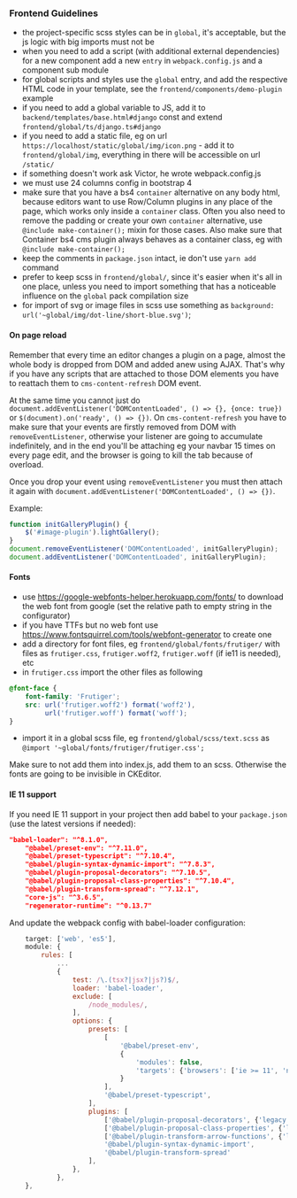 ### Frontend Guidelines

- the project-specific scss styles can be in `global`, it's acceptable, but the js logic with big imports must not be
- when you need to add a script (with additional external dependencies) for a new component add a new `entry` in `webpack.config.js` and a component sub module
- for global scripts and styles use the `global` entry, and add the respective HTML code in your template, see the `frontend/components/demo-plugin` example
- if you need to add a global variable to JS, add it to `backend/templates/base.html#django` const and extend `frontend/global/ts/django.ts#django`
- if you need to add a static file, eg on url `https://localhost/static/global/img/icon.png` - add it to `frontend/global/img`, everything in there will be accessible on url `/static/`
- if something doesn't work ask Victor, he wrote webpack.config.js
- we must use 24 columns config in bootstrap 4
- make sure that you have a bs4 `container` alternative on any body html, because editors want to use Row/Column plugins in any place of the page, which works only inside a `container` class. Often you also need to remove the padding or create your own `container` alternative, use `@include make-container();` mixin for those cases. Also make sure that Container bs4 cms plugin always behaves as a container class, eg with `@include make-container();`
- keep the comments in `package.json` intact, ie don't use `yarn add` command
- prefer to keep scss in `frontend/global/`, since it's easier when it's all in one place, unless you need to import something that has a noticeable influence on the `global` pack compilation size
- for import of svg or image files in scss use something as `background: url('~global/img/dot-line/short-blue.svg')`;

#### On page reload

Remember that every time an editor changes a plugin on a page, almost the whole body is dropped from DOM and added anew using AJAX. That's why if you have any scripts that are attached to those DOM elements you have to reattach them to `cms-content-refresh` DOM event.

At the same time you cannot just do `document.addEventListener('DOMContentLoaded', () => {}, {once: true})` or `$(document).on('ready', () => {})`. On `cms-content-refresh` you have to make sure that your events are firstly removed from DOM with `removeEventListener`, otherwise your listener are going to accumulate indefinitely, and in the end you'll be attaching eg your navbar 15 times on every page edit, and the browser is going to kill the tab because of overload.

Once you drop your event using `removeEventListener` you must then attach it again with `document.addEventListener('DOMContentLoaded', () => {})`.

Example:
```javascript
function initGalleryPlugin() {
    $('#image-plugin').lightGallery();
}
document.removeEventListener('DOMContentLoaded', initGalleryPlugin);
document.addEventListener('DOMContentLoaded', initGalleryPlugin);
```

#### Fonts

- use https://google-webfonts-helper.herokuapp.com/fonts/ to download the web font from google (set the relative path to empty string in the configurator)
- if you have TTFs but no web font use https://www.fontsquirrel.com/tools/webfont-generator to create one
- add a directory for font files, eg `frontend/global/fonts/frutiger/` with files as `frutiger.css`, `frutiger.woff2`, `frutiger.woff` (if ie11 is needed), etc
- in `frutiger.css` import the other files as following
```css
@font-face {
    font-family: 'Frutiger';
    src: url('frutiger.woff2') format('woff2'),
         url('frutiger.woff') format('woff');
}
```
- import it in a global scss file, eg `frontend/global/scss/text.scss` as `@import '~global/fonts/frutiger/frutiger.css';`

Make sure to not add them into index.js, add them to an scss. Otherwise the fonts are going to be invisible in CKEditor.

#### IE 11 support
If you need IE 11 support in your project then add babel to your `package.json` (use the latest versions if needed): 
```json
"babel-loader": "^8.1.0",
    "@babel/preset-env": "^7.11.0",
    "@babel/preset-typescript": "^7.10.4",
    "@babel/plugin-syntax-dynamic-import": "^7.8.3",
    "@babel/plugin-proposal-decorators": "^7.10.5",
    "@babel/plugin-proposal-class-properties": "^7.10.4",
    "@babel/plugin-transform-spread": "^7.12.1",
    "core-js": "^3.6.5",
    "regenerator-runtime": "^0.13.7"
```
And update the webpack config with babel-loader configuration:
```javascript
    target: ['web', 'es5'],
    module: {
        rules: [
            ...
            {
                test: /\.(tsx?|jsx?|js?)$/,
                loader: 'babel-loader',
                exclude: [
                    /node_modules/,
                ],
                options: {
                    presets: [
                        [
                            '@babel/preset-env',
                            {
                                'modules': false,
                                'targets': {'browsers': ['ie >= 11', 'not dead']},
                            }
                        ],
                        '@babel/preset-typescript',
                    ],
                    plugins: [
                        ['@babel/plugin-proposal-decorators', {'legacy': true}],
                        ['@babel/plugin-proposal-class-properties', {'legacy': true}],
                        ['@babel/plugin-transform-arrow-functions', {'legacy': true}],
                        '@babel/plugin-syntax-dynamic-import',
                        '@babel/plugin-transform-spread'
                    ],
                },
            },
    },
```
